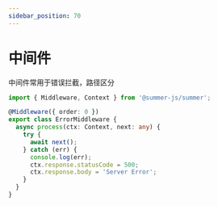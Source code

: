 ```yaml
---
sidebar_position: 70
---
```


# 中间件

中间件常用于错误拦截，路径区分

```ts title="对所有程序执行发生的异常统一拦截，返回Server Error"
import { Middleware, Context } from '@summer-js/summer';

@Middleware({ order: 0 })
export class ErrorMiddleware {
  async process(ctx: Context, next: any) {
    try {
      await next();
    } catch (err) {
      console.log(err);
      ctx.response.statusCode = 500;
      ctx.response.body = 'Server Error';
    }
  }
}
```

